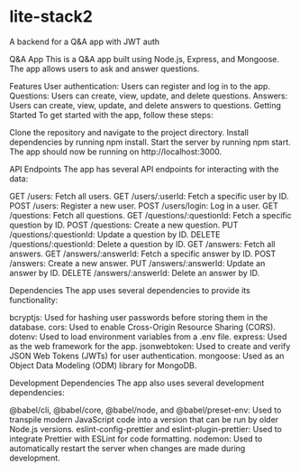 # lite-stack2
A backend for a Q&A app with JWT auth

Q&A App
This is a Q&A app built using Node.js, Express, and Mongoose. The app allows users to ask and answer questions.

Features
User authentication: Users can register and log in to the app.
Questions: Users can create, view, update, and delete questions.
Answers: Users can create, view, update, and delete answers to questions.
Getting Started
To get started with the app, follow these steps:

Clone the repository and navigate to the project directory.
Install dependencies by running npm install.
Start the server by running npm start.
The app should now be running on http://localhost:3000.

API Endpoints
The app has several API endpoints for interacting with the data:

GET /users: Fetch all users.
GET /users/:userId: Fetch a specific user by ID.
POST /users: Register a new user.
POST /users/login: Log in a user.
GET /questions: Fetch all questions.
GET /questions/:questionId: Fetch a specific question by ID.
POST /questions: Create a new question.
PUT /questions/:questionId: Update a question by ID.
DELETE /questions/:questionId: Delete a question by ID.
GET /answers: Fetch all answers.
GET /answers/:answerId: Fetch a specific answer by ID.
POST /answers: Create a new answer.
PUT /answers/:answerId: Update an answer by ID.
DELETE /answers/:answerId: Delete an answer by ID.

Dependencies
The app uses several dependencies to provide its functionality:

bcryptjs: Used for hashing user passwords before storing them in the database.
cors: Used to enable Cross-Origin Resource Sharing (CORS).
dotenv: Used to load environment variables from a .env file.
express: Used as the web framework for the app.
jsonwebtoken: Used to create and verify JSON Web Tokens (JWTs) for user authentication.
mongoose: Used as an Object Data Modeling (ODM) library for MongoDB.

Development Dependencies
The app also uses several development dependencies:

@babel/cli, @babel/core, @babel/node, and @babel/preset-env: Used to transpile modern JavaScript code into a version that can be run by older Node.js versions.
eslint-config-prettier and eslint-plugin-prettier: Used to integrate Prettier with ESLint for code formatting.
nodemon: Used to automatically restart the server when changes are made during development.